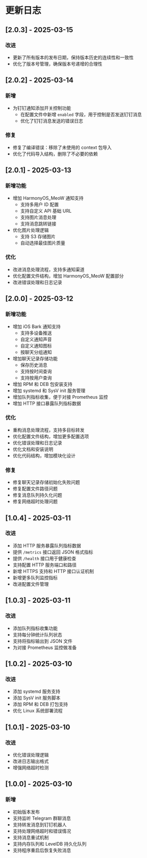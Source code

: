 # 更新日志

## [2.0.3] - 2025-03-15

### 改进
- 更新了所有版本的发布日期，保持版本历史的连续性和一致性
- 优化了版本号管理，确保版本号递增的合理性

## [2.0.2] - 2025-03-14

### 新增
- 为钉钉通知添加开关控制功能
  - 在配置文件中新增 `enabled` 字段，用于控制是否发送钉钉消息
  - 优化了钉钉消息发送的错误日志

### 修复
- 修复了编译错误：移除了未使用的 context 包导入
- 优化了代码导入结构，删除了不必要的依赖

## [2.0.1] - 2025-03-13

### 新增功能
- 增加 HarmonyOS_MeoW 通知支持
  - 支持多用户 ID 配置
  - 支持自定义 API 基础 URL
  - 支持图片消息处理
  - 支持消息跳转链接
- 优化图片处理逻辑
  - 支持 S3 存储图片
  - 自动选择最佳图片质量

### 优化
- 改进消息处理流程，支持多通知渠道
- 优化配置文件结构，增加 HarmonyOS_MeoW 配置部分
- 改进错误处理和日志记录

## [2.0.0] - 2025-03-12

### 新增功能
- 增加 iOS Bark 通知支持
  - 支持多设备推送
  - 自定义通知声音
  - 自定义通知图标
  - 按聊天分组通知
- 增加聊天记录存储功能
  - 保存历史消息
  - 支持按时间查询
  - 支持按用户查询
- 增加 RPM 和 DEB 包安装支持
- 增加 systemd 和 SysV init 服务管理
- 增加队列指标收集，便于对接 Prometheus 监控
- 增加 HTTP 接口暴露队列指标数据

### 优化
- 重构消息处理流程，支持多目标转发
- 优化配置文件结构，增加更多配置选项
- 优化错误处理和日志记录
- 优化文档和安装说明
- 优化代码结构，增加模块化设计

### 修复
- 修复聊天记录存储初始化失败问题
- 修复配置文件路径问题
- 修复消息队列持久化问题
- 修复网络超时处理问题

## [1.0.4] - 2025-03-11

### 改进
- 添加 HTTP 服务暴露队列指标数据
- 提供 `/metrics` 接口返回 JSON 格式指标
- 提供 `/health` 接口用于健康检查
- 支持配置 HTTP 服务端口和路径
- 新增 HTTPS 支持和 HTTP 接口认证机制
- 新增更多队列监控指标
- 改进配置文件管理

## [1.0.3] - 2025-03-11

### 改进
- 添加队列指标收集功能
- 支持每分钟统计队列状态
- 支持将指标输出到 JSON 文件
- 为对接 Prometheus 监控做准备

## [1.0.2] - 2025-03-10

### 改进
- 添加 systemd 服务支持
- 添加 SysV init 服务脚本
- 添加 RPM 和 DEB 打包支持
- 优化 Linux 系统部署流程

## [1.0.1] - 2025-03-10

### 改进
- 优化错误处理逻辑
- 改进日志输出格式
- 增强网络超时检测

## [1.0.0] - 2025-03-10

### 新增
- 初始版本发布
- 支持监听 Telegram 群聊消息
- 支持转发消息到钉钉机器人
- 支持处理网络超时和错误情况
- 支持消息重试机制
- 支持内存队列和 LevelDB 持久化队列
- 支持程序重启后恢复失败消息